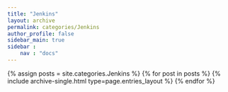 ```yaml
---
title: "Jenkins"
layout: archive
permalink: categories/Jenkins
author_profile: false
sidebar_main: true
sidebar :
    nav : "docs"
---
```


{% assign posts = site.categories.Jenkins %}
{% for post in posts %} {% include archive-single.html type=page.entries_layout %} {% endfor %}